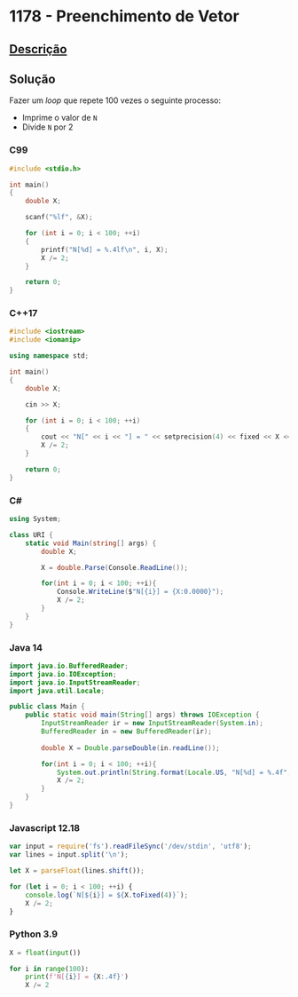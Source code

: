# 1178 - Preenchimento de Vetor

## [Descrição](https://www.beecrowd.com.br/judge/pt/problems/view/1178)

## Solução

Fazer um _loop_ que repete 100 vezes o seguinte processo:

* Imprime o valor de `N`
* Divide `N` por 2

### C99

```c
#include <stdio.h>

int main()
{
    double X;

    scanf("%lf", &X);

    for (int i = 0; i < 100; ++i)
    {
        printf("N[%d] = %.4lf\n", i, X);
        X /= 2;
    }

    return 0;
}
```

### C++17

```cpp
#include <iostream>
#include <iomanip>

using namespace std;

int main()
{
    double X;

    cin >> X;

    for (int i = 0; i < 100; ++i)
    {
        cout << "N[" << i << "] = " << setprecision(4) << fixed << X << endl;
        X /= 2;
    }

    return 0;
}
```

### C#

```cs
using System;

class URI {
    static void Main(string[] args) {
        double X;

        X = double.Parse(Console.ReadLine());

        for(int i = 0; i < 100; ++i){
            Console.WriteLine($"N[{i}] = {X:0.0000}");
            X /= 2;
        }
    }
}
```

### Java 14

```java
import java.io.BufferedReader;
import java.io.IOException;
import java.io.InputStreamReader;
import java.util.Locale;

public class Main {
    public static void main(String[] args) throws IOException {
        InputStreamReader ir = new InputStreamReader(System.in);
        BufferedReader in = new BufferedReader(ir);
    
        double X = Double.parseDouble(in.readLine());

        for(int i = 0; i < 100; ++i){
            System.out.println(String.format(Locale.US, "N[%d] = %.4f", i, X));
            X /= 2;
        }
    }
}
```

### Javascript 12.18

```js
var input = require('fs').readFileSync('/dev/stdin', 'utf8');
var lines = input.split('\n');

let X = parseFloat(lines.shift());

for (let i = 0; i < 100; ++i) {
    console.log(`N[${i}] = ${X.toFixed(4)}`);
    X /= 2;
}
```

### Python 3.9

```py
X = float(input())

for i in range(100):
    print(f'N[{i}] = {X:.4f}')
    X /= 2
```
